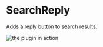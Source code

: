 # SearchReply

Adds a reply button to search results.

![the plugin in action](https://github.com/Vendicated/Vencord/assets/45497981/07e741d3-0f97-4e5c-82b0-80712ecf2cbb)

